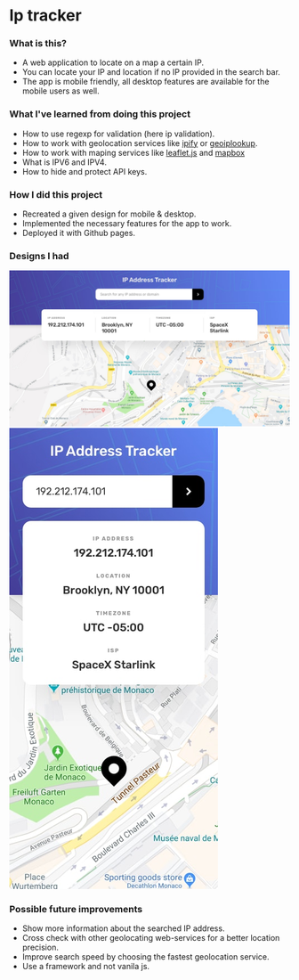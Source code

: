 # Ip tracker

### What is this?
* A web application to locate on a map a certain IP.
* You can locate your IP and location if no IP provided in the search bar.
* The app is mobile friendly, all desktop features are available for the mobile users as well.
 
 
### What I've learned from doing this project
* How to use regexp for validation (here ip validation).
* How to work with geolocation services like [ipify](https://www.ipify.org/) or [geoiplookup](https://geoiplookup.io/).
* How to work with maping services like [leaflet.js](https://leafletjs.com/) and [mapbox](https://www.mapbox.com/)
* What is IPV6 and IPV4.
* How to hide and protect API keys.


### How I did this project
* Recreated a given design for mobile & desktop.
* Implemented the necessary features for the app to work.
* Deployed it with Github pages.


### Designs I had
![alt text](https://raw.githubusercontent.com/Dan-Lucian/ip-tracker/main/design/desktop-design.jpg "Desktop design")
![alt text](https://raw.githubusercontent.com/Dan-Lucian/ip-tracker/main/design/mobile-design.jpg "Mobile design")


### Possible future improvements
* Show more information about the searched IP address.
* Cross check with other geolocating web-services for a better location precision.
* Improve search speed by choosing the fastest geolocation service.
* Use a framework and not vanila js.

